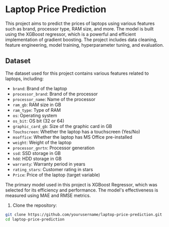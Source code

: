 # Laptop Price Prediction

This project aims to predict the prices of laptops using various features such as brand, processor type, RAM size, and more. The model is built using the XGBoost regressor, which is a powerful and efficient implementation of gradient boosting. The project includes data cleaning, feature engineering, model training, hyperparameter tuning, and evaluation.

## Dataset

The dataset used for this project contains various features related to laptops, including:

- `brand`: Brand of the laptop
- `processor_brand`: Brand of the processor
- `processor_name`: Name of the processor
- `ram_gb`: RAM size in GB
- `ram_type`: Type of RAM
- `os`: Operating system
- `os_bit`: OS bit (32 or 64)
- `graphic_card_gb`: Size of the graphic card in GB
- `Touchscreen`: Whether the laptop has a touchscreen (Yes/No)
- `msoffice`: Whether the laptop has MS Office pre-installed
- `weight`: Weight of the laptop
- `processor_gnrtn`: Processor generation
- `ssd`: SSD storage in GB
- `hdd`: HDD storage in GB
- `warranty`: Warranty period in years
- `rating_stars`: Customer rating in stars
- `Price`: Price of the laptop (target variable)

The primary model used in this project is XGBoost Regressor, which was selected for its efficiency and performance. The model's effectiveness is measured using MAE and RMSE metrics.

1. Clone the repository:

```bash
git clone https://github.com/yourusername/laptop-price-prediction.git
cd laptop-price-prediction
